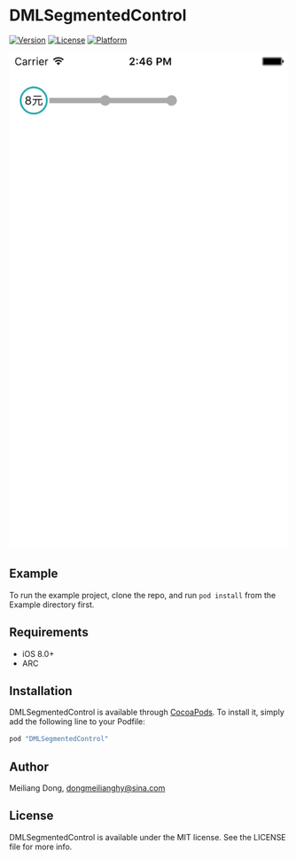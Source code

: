 # DMLSegmentedControl

[![Version](https://img.shields.io/cocoapods/v/DMLSegmentedControl.svg?style=flat)](http://cocoapods.org/pods/DMLSegmentedControl)
[![License](https://img.shields.io/cocoapods/l/DMLSegmentedControl.svg?style=flat)](http://cocoapods.org/pods/DMLSegmentedControl)
[![Platform](https://img.shields.io/cocoapods/p/DMLSegmentedControl.svg?style=flat)](http://cocoapods.org/pods/DMLSegmentedControl)

![Screenshot0](./Screenshots/Screenshot0.png)

## Example

To run the example project, clone the repo, and run `pod install` from the Example directory first.

## Requirements

* iOS 8.0+
* ARC

## Installation

DMLSegmentedControl is available through [CocoaPods](http://cocoapods.org). To install
it, simply add the following line to your Podfile:

```ruby
pod "DMLSegmentedControl"
```

## Author

Meiliang Dong, dongmeilianghy@sina.com

## License

DMLSegmentedControl is available under the MIT license. See the LICENSE file for more info.
